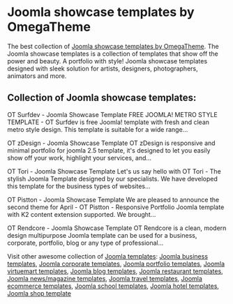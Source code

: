 # Joomla showcase templates by OmegaTheme
The best collection of <a href="http://www.omegatheme.com/joomla-showcase-templates">Joomla showcase templates by OmegaTheme</a>. The Joomla showcase templates is a collection of templates that show off the power and beauty. A portfolio with style! Joomla showcase templates designed with sleek solution for artists, designers, photographers, animators and more. 

## Collection of Joomla showcase templates:

OT Surfdev - Joomla Showcase Template
FREE JOOMLA! METRO STYLE TEMPLATE - OT Surfdev is free Joomla! template with fresh and clean metro style design. This template is suitable for a wide range...

OT zDesign - Joomla Showcase Template
OT zDesign is responsive and minimal portfolio for joomla 2.5 template, it's designed to let you easily show off your work, highlight your services, and...

OT Tori - Joomla Showcase Template
Let's us say hello with OT Tori - The stylish Joomla Template designed by our specialists. We have developed this template for the business types of websites...

OT Pistton - Joomla Showcase Template
We are pleased to announce the second theme for April - OT Pistton - Responsive Portfolio Joomla template with K2 content extension supported. We brought...

OT Rendcore - Joomla Showcase Template
OT Rendcore is a clean, modern design multipurpose Joomla template can be used for a business, corporate, portfolio, blog or any type of professional...

Visit other awesome collection of <a href="http://www.omegatheme.com/joomla-templates">Joomla templates</a>: <a href="http://www.omegatheme.com/joomla-business-templates">Joomla business templates</a>, <a href="http://www.omegatheme.com/joomla-corporate-templates">Joomla corporate templates</a>, <a href="http://www.omegatheme.com/joomla-portfolio-templates">Joomla portfolio templates</a>, <a href="http://www.omegatheme.com/joomla-virtuemart-templates">Joomla virtuemart templates</a>, <a href="http://www.omegatheme.com/joomla-blog-templates">Joomla blog templates</a>, <a href="http://www.omegatheme.com/joomla-restaurant-templates">Joomla restaurant templates</a>, <a href="http://www.omegatheme.com/joomla-news-magazine-templates">Joomla news/magazine templates</a>, <a href="http://www.omegatheme.com/joomla-travel-templates">Joomla travel templates</a>, <a href="http://www.omegatheme.com/joomla-ecommerce-templates">Joomla ecommerce templates</a>, <a href="http://www.omegatheme.com/joomla-school-templates">Joomla school templates</a>, <a href="http://www.omegatheme.com/joomla-hotel-templates">Joomla hotel templates</a>, <a href="http://www.omegatheme.com/joomla-shop-templates">Joomla shop template</a>
